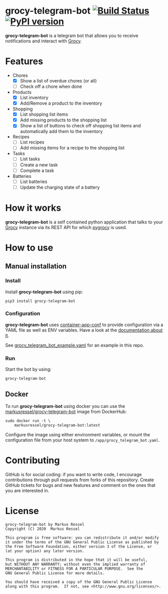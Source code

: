 # grocy-telegram-bot [![Build Status](https://travis-ci.com/markusressel/grocy-telegram-bot.svg?branch=master)](https://travis-ci.com/markusressel/grocy-telegram-bot) [![PyPI version](https://badge.fury.io/py/grocy-telegram-bot.svg)](https://badge.fury.io/py/grocy-telegram-bot)

**grocy-telegram-bot** is a telegram bot that allows you to receive notifications
and interact with [Grocy](https://github.com/grocy/grocy).

# Features
* Chores
  * [x] Show a list of overdue chores (or all)
  * [ ] Check off a chore when done
* Products
  * [x] List inventory
  * [x] Add/Remove a product to the inventory
* Shopping
  * [x] List shopping list items
  * [x] Add missing products to the shopping list 
  * [x] Show a list of buttons to check off shopping list items and
        automatically add them to the inventory
* Recipes
  * [ ] List recipes
  * [ ] Add missing items for a recipe to the shopping list
* Tasks
  * [ ] List tasks
  * [ ] Create a new task
  * [ ] Complete a task
* Batteries
  * [ ] List batteries
  * [ ] Update the charging state of a battery

# How it works

**grocy-telegram-bot** is a self contained python application that talks
to your [Grocy](https://github.com/grocy/grocy) instance via its REST API 
for which [pygrocy](https://github.com/sebrut/pygrocy) is used.

# How to use

## Manual installation

### Install

Install **grocy-telegram-bot** using pip:

```shell
pip3 install grocy-telegram-bot
```

### Configuration

**grocy-telegram-bot** uses [container-app-conf](https://github.com/markusressel/container-app-conf)
to provide configuration via a YAML file as well as ENV variables. Have a look at the 
[documentation about it](https://github.com/markusressel/container-app-conf).

See [grocy_telegram_bot_example.yaml](/grocy_telegram_bot_example.yaml) for an example in this repo.

### Run

Start the bot by using:

```shell script
grocy-telegram-bot
```

## Docker

To run **grocy-telegram-bot** using docker you can use the [markusressel/grocy-telegram-bot](https://hub.docker.com/r/markusressel/grocy-telegram-bot) 
image from DockerHub:

```
sudo docker run -t \
    markusressel/grocy-telegram-bot:latest
```

Configure the image using either environment variables, or mount the configuration
file from your host system to `/app/grocy_telegram_bot.yaml`.

# Contributing

GitHub is for social coding: if you want to write code, I encourage contributions through pull requests from forks
of this repository. Create GitHub tickets for bugs and new features and comment on the ones that you are interested in.

# License

```text
grocy-telegram-bot by Markus Ressel
Copyright (C) 2020  Markus Ressel

This program is free software: you can redistribute it and/or modify
it under the terms of the GNU General Public License as published by
the Free Software Foundation, either version 3 of the License, or
(at your option) any later version.

This program is distributed in the hope that it will be useful,
but WITHOUT ANY WARRANTY; without even the implied warranty of
MERCHANTABILITY or FITNESS FOR A PARTICULAR PURPOSE.  See the
GNU General Public License for more details.

You should have received a copy of the GNU General Public License
along with this program.  If not, see <http://www.gnu.org/licenses/>.
```
